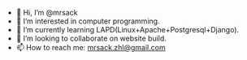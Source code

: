 - 👋 Hi, I’m @mrsack
- 👀 I’m interested in computer programming.
- 🌱 I’m currently learning LAPD(Linux+Apache+Postgresql+Django).
- 💞️ I’m looking to collaborate on website build.
- 📫 How to reach me: mrsack.zhl@gmail.com

<!---
mrsack/mrsack is a ✨ special ✨ repository because its `README.md` (this file) appears on your GitHub profile.
You can click the Preview link to take a look at your changes.
--->

